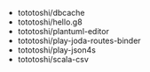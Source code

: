 - tototoshi/dbcache
- tototoshi/hello.g8
- tototoshi/plantuml-editor
- tototoshi/play-joda-routes-binder
- tototoshi/play-json4s
- tototoshi/scala-csv
